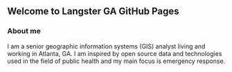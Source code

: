 ## Welcome to Langster GA GitHub Pages

### About me
I am a senior geographic information systems (GIS) analyst living and working in Atlanta, GA. I am inspired by open source data and technologies used in the field of public health and my main focus is emergency response. 
